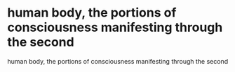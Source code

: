 # human body, the portions of consciousness manifesting through the second

human body, the portions of consciousness manifesting through the second